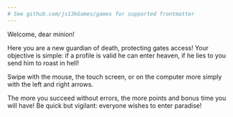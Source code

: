 ```yaml
---
# See github.com/js13kGames/games for supported frontmatter
---
```

Welcome, dear minion!

Here you are a new guardian of death, protecting gates access!
Your objective is simple: if a profile is valid he can enter heaven, if he lies to you send him to roast in hell!

Swipe with the mouse, the touch screen, or on the computer more simply with the left and right arrows.

The more you succeed without errors, the more points and bonus time you will have! Be quick but vigilant: everyone wishes to enter paradise!